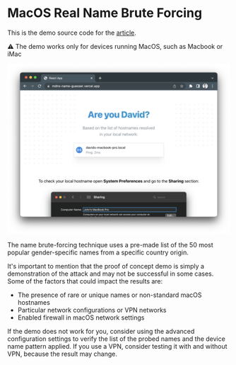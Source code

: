 # MacOS Real Name Brute Forcing

This is the demo source code for the [article](https://fingerprint.com/blog/apple-macos-mdns-brute-force/).

⚠️ The demo works only for devices running MacOS, such as Macbook or iMac

![demo](public/repo-image.png)

The name brute-forcing technique uses a pre-made list of the 50 most popular gender-specific names from a specific country origin.

It's important to mention that the proof of concept demo is simply a demonstration of the attack and may not be successful in some cases. Some of the factors that could impact the results are:

- The presence of rare or unique names or non-standard macOS hostnames
- Particular network configurations or VPN networks
- Enabled firewall in macOS network settings

If the demo does not work for you, consider using the advanced configuration settings to verify the list of the probed names and the device name pattern applied. If you use a VPN, consider testing it with and without VPN, because the result may change.
